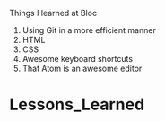 Things I learned at Bloc
1.  Using Git in a more efficient manner
2.  HTML
3.  CSS
4.  Awesome keyboard shortcuts
5.  That Atom is an awesome editor
# Lessons_Learned
